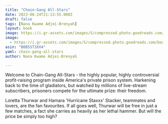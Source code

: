 ```yaml
---
title: "Chain-Gang All-Stars"
date: 2023-06-24T21:13:55.000Z
draft: false
tags: [Nana Kwame Adjei-Brenyah]
layout: book
image: https://i.gr-assets.com/images/S/compressed.photo.goodreads.com/books/1682958245l/61618096._SX98_.jpg
image: 
  - https://i.gr-assets.com/images/S/compressed.photo.goodreads.com/books/1682958245l/61618096._SX98_.jpg
asin: "B0B5ST3XX4"
yaml: chain-gang-all-stars
author: Nana Kwame Adjei-Brenyah

---
```


Welcome to Chain-Gang All-Stars - the highly popular, highly controversial profit-raising program inside America's private prison system. Harkening back to the time of gladiators, but watched by millions of live-stream subscribers, prisoners compete for the ultimate prize: their freedom.  
  
Loretta Thurwar and Hamara 'Hurricane Staxxx' Stacker, teammates and lovers, are the fan favourites. If all goes well, Thurwar will be free in just a few matches, a fact she carries as heavily as her lethal hammer. But will the price be simply too high?